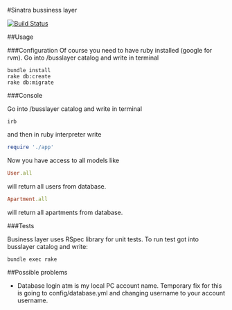 #Sinatra bussiness layer

[![Build Status](https://travis-ci.org/azranel/TAS.svg?branch=master)](https://travis-ci.org/azranel/TAS)

##Usage

###Configuration
Of course you need to have ruby installed (google for rvm).
Go into /busslayer catalog and write in terminal

```
bundle install
rake db:create
rake db:migrate
```

###Console

Go into /busslayer catalog and write in terminal

```
irb
```

and then in ruby interpreter write

```ruby
require './app'
```

Now you have access to all models like

```ruby
User.all
```

will return all users from database.

```ruby
Apartment.all
```

will return all apartments from database.

###Tests

Business layer uses RSpec library for unit tests. To run test got into busslayer catalog and write:

```
bundle exec rake
```

##Possible problems
- Database login atm is my local PC account name. Temporary fix for this is going to config/database.yml and changing username to your account username.
